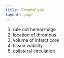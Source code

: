 ```yaml
---
title: Trombolyse
layout: page
---
```


1. rule out hemorrhage
1. location of thrombus	
2. volume of infarct core
3. tissue viability
4. collateral circulation


